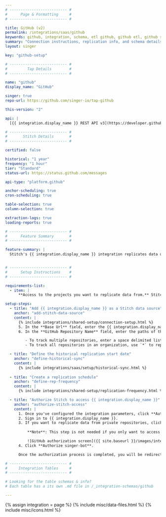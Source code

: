 ```yaml
---
# -------------------------- #
#      Page & Formatting     #
# -------------------------- #

title: GitHub (v2)
permalink: /integrations/saas/github
keywords: github, integration, schema, etl github, github etl, github schema
summary: "Connection instructions, replication info, and schema details for Stitch's GitHub integration."
layout: singer

key: "github-setup"

# -------------------------- #
#         Tap Details        #
# -------------------------- #

name: "github"
display_name: "GitHub"

singer: true
repo-url: https://github.com/singer-io/tap-github

this-version: "2"

api: |
  [{{ integration.display_name }} REST API v3](https://developer.github.com/v3/){:target="new"}

# -------------------------- #
#       Stitch Details       #
# -------------------------- #

certified: false

historical: "1 year"
frequency: "1 hour"
tier: "Standard"
status-url: https://status.github.com/messages

api-type: "platform.github"

anchor-scheduling: true
cron-scheduling: true

table-selection: true
column-selection: true

extraction-logs: true
loading-reports: true

# -------------------------- #
#      Feature Summary       #
# -------------------------- #

feature-summary: |
  Stitch's {{ integration.display_name }} integration replicates data using the {{ integration.api | flatify | strip }}. Refer to the [Schema](#schema) section for a list of objects available for replication.


# -------------------------- #
#      Setup Instructions    #
# -------------------------- #

requirements-list:
  - item: |
      **Access to the projects you want to replicate data from.** Stitch will only be able to access the same projects as the user who authorizes the connection in Stitch.

setup-steps:
  - title: "Add {{ integration.display_name }} as a Stitch data source"
    anchor: "add-stitch-data-source"
    content: |
      {% include integrations/shared-setup/connection-setup.html %}
      5. In the **Base Url** field, enter the {{ integration.display_name }} URL to use. This is required only if you are using a custom base URL, such as `https://git.your-company.example.com`. The default value is `https://github.com`.
      6. In the **GitHub Repository Name** field, enter the paths of the repositories you want to track. The path is relative to the base URL. For example: The path for the Stitch Docs repository is `stitchdata/docs`.

         - To track multiple repositories, enter a space delimited list of the repository paths. For example: `stitchdata/docs stitchdata/docs-about-docs`
         - To track all repositories in an organization, use `*` to replace the repository name in the path. For example: `singer-io/*`

  - title: "Define the historical replication start date"
    anchor: "define-historical-sync"
    content: |
      {% include integrations/saas/setup/historical-sync.html %}
  
  - title: "Create a replication schedule"
    anchor: "define-rep-frequency"
    content: |
      {% include integrations/shared-setup/replication-frequency.html %}

  - title: "Authorize Stitch to access {{ integration.display_name }}"
    anchor: "authorize-stitch-access"
    content: |
      1. Once you've configured the integration parameters, click **Authorize**. You will be prompted to grant Stitch access to your {{ integration.display_name }} account.
      2. Sign in to {{ integration.display_name }}.
      3. If you want to replicate data from private repositories, click **Request** next to the name of the relevant {{ integration.display_name }} organization, then click **Request approval from owners**. The owners of the repository will then receive an email prompting them to approve or deny the request.
      
          **Note**: This step is not needed if you only want to access public repositories. Any public repository, even within your work organization, should be available without approval from the owners.

          ![GitHub authorization screen]({{ site.baseurl }}/images/integrations/github-oauth.png)
      4. Click **Authorize singer-bot**.

      Once the authorization process is completed, you will be redirected to Stitch. You will be able to start replicating data from public repositories. The extraction from private repositories will fail until the owner has approved the access request.

# -------------------------- #
#     Integration Tables     #
# -------------------------- #

# Looking for the table schemas & info?
# Each table has a its own .md file in /_integration-schemas/github

---
```

{% assign integration = page %}
{% include misc/data-files.html %}
{% include misc/icons.html %}